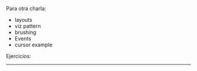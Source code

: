 Para otra charla:

- layouts
- viz pattern
- brushing
- Events
- cursor example


Ejercicios:

---


<!--
# Ejercicio

```html
<circle>
<circle>
<circle>
```

<div>
    <svg height="280">
        <g transform="translate(210,140)" class="no-stroke">
            <circle r="130" class="js" />
            <circle r="50"  class="php" />
            <circle r="15"  class="ruby" />
        </g>
        <g transform="translate(440)">
            <g class="no-stroke">
                <rect y="100" width="25" height="25" class="js" />
                <rect y="130" width="25" height="25" class="php" />
                <rect y="160" width="25" height="25" class="ruby" />
            </g>
            <g transform="translate(40)">
                <text y="120">Javascript</text>
                <text y="150">Php</text>
                <text y="180">Ruby</text>
            </g>
        </g>
    </svg>
</div>


???
- Markup del ejercicio anterior
- incluir d3 en un <script>
- TODO: facilitar un codepen!!!
- borrar atributos de <circle>
- asignar "r" y "fill" (o un "class") usando d3
- se puede usar un random, o un ordinal "i"
-->
